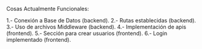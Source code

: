 Cosas Actualmente Funcionales:

1.- Conexión a Base de Datos (backend).
2.- Rutas establecidas (backend).
3.- Uso de archivos Middleware (backend).
4.- Implementación de apis (frontend).
5.- Sección para crear usuarios (frontend).
6.- Login implementado (frontend).
